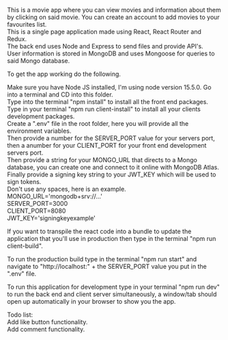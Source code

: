 This is a movie app where you can view movies and information about them by clicking on said movie. You can create an account to add movies to your favourites list.  
This is a single page application made using React, React Router and Redux.  
The back end uses Node and Express to send files and provide API's.  
User information is stored in MongoDB and uses Mongoose for queries to said Mongo database.  

To get the app working do the following.  

Make sure you have Node JS installed, I'm using node version 15.5.0.
Go into a terminal and CD into this folder.  
Type into the terminal "npm install" to install all the front end packages.  
Type in your terminal "npm run client-install" to install all your clients development packages.  
Create a ".env" file in the root folder, here you will provide all the environment variables.  
Then provide a number for the SERVER_PORT value for your servers port, then a anumber for your CLIENT_PORT for your front end development servers port.  
Then provide a string for your MONGO_URL that directs to a Mongo database, you can create one and connect to it online with MongoDB Atlas.  
Finally provide a signing key string to your JWT_KEY which will be used to sign tokens.  
Don't use any spaces, here is an example.  
MONGO_URL='mongodb+srv://...'  
SERVER_PORT=3000  
CLIENT_PORT=8080  
JWT_KEY='signingkeyexample'  

If you want to transpile the react code into a bundle to update the application that you'll use in production then type in the terminal "npm run client-build".  
 
To run the production build type in the terminal "npm run start" and navigate to "http://localhost:" + the SERVER_PORT value you put in the ".env" file.  
  
To run this application for development type in your terminal "npm run dev" to run the back end and client server simultaneously, a window/tab should open up automatically in your browser to show you the app.  

Todo list:  
Add like button functionality.  
Add comment functionality.  